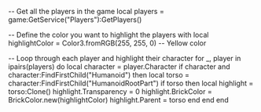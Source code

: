 -- Get all the players in the game
local players = game:GetService("Players"):GetPlayers()

-- Define the color you want to highlight the players with
local highlightColor = Color3.fromRGB(255, 255, 0)  -- Yellow color

-- Loop through each player and highlight their character
for _, player in ipairs(players) do
    local character = player.Character
    if character and character:FindFirstChild("Humanoid") then
        local torso = character:FindFirstChild("HumanoidRootPart")
        if torso then
            local highlight = torso:Clone()
            highlight.Transparency = 0
            highlight.BrickColor = BrickColor.new(highlightColor)
            highlight.Parent = torso
        end
    end
end
